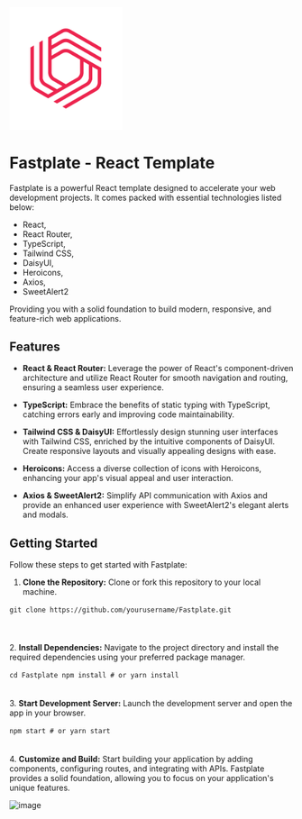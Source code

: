 
<img src="./src/assets/logo.png" alt="drawing" width="200"/>


# Fastplate - React Template

Fastplate is a powerful React template designed to accelerate your web development projects.
It comes packed with essential technologies listed below:

- React,
- React Router,
- TypeScript,
- Tailwind CSS,
- DaisyUI,
- Heroicons,
- Axios,
- SweetAlert2


Providing you with a solid foundation to build modern, responsive, and feature-rich web applications.


## Features

- **React & React Router:** Leverage the power of React's component-driven architecture and utilize React Router for smooth navigation and routing, ensuring a seamless user experience.

- **TypeScript:** Embrace the benefits of static typing with TypeScript, catching errors early and improving code maintainability.

- **Tailwind CSS & DaisyUI:** Effortlessly design stunning user interfaces with Tailwind CSS, enriched by the intuitive components of DaisyUI. Create responsive layouts and visually appealing designs with ease.

- **Heroicons:** Access a diverse collection of icons with Heroicons, enhancing your app's visual appeal and user interaction.

- **Axios & SweetAlert2:** Simplify API communication with Axios and provide an enhanced user experience with SweetAlert2's elegant alerts and modals.

## Getting Started

Follow these steps to get started with Fastplate:

1. **Clone the Repository:** Clone or fork this repository to your local machine.

 ``git clone https://github.com/yourusername/Fastplate.git``
 <br />
  <br />
 <br />
  <br />
2. **Install Dependencies:** Navigate to the project directory and install the required dependencies using your preferred package manager.

``cd Fastplate
npm install # or yarn install``
 <br />
  <br />
 <br />
3. **Start Development Server:** Launch the development server and open the app in your browser.

``npm start # or yarn start``
 <br />
  <br />
 <br />
4. **Customize and Build:** Start building your application by adding components, configuring routes, and integrating with APIs. Fastplate provides a solid foundation, allowing you to focus on your application's unique features.

![image](https://github.com/ethantaylan/fastplate-react/assets/59540282/3cfcaaf9-df73-45ac-a92e-28c856757451)



